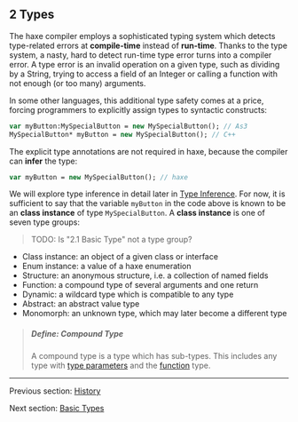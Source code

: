 ## 2 Types

The haxe compiler employs a sophisticated typing system which detects type-related errors at **compile-time** instead of **run-time**.  Thanks to the type system, a nasty, hard to detect run-time type error turns into a compiler error.  A type error is an invalid operation on a given type, such as dividing by a String, trying to access a field of an Integer or calling a function with not enough (or too many) arguments.

In some other languages, this additional type safety comes at a price, forcing programmers to explicitly assign types to syntactic constructs:

```haxe
var myButton:MySpecialButton = new MySpecialButton(); // As3
MySpecialButton* myButton = new MySpecialButton(); // C++ 
```
The explicit type annotations are not required in haxe, because the compiler can **infer** the type:

```haxe
var myButton = new MySpecialButton(); // haxe
```
We will explore type inference in detail later in [Type Inference](3.6-Type_Inference.md). For now, it is sufficient to say that the variable `myButton` in the code above is known to be an **class instance** of type `MySpecialButton`. A **class instance** is one of seven type groups:


>TODO: Is "2.1 Basic Type" not a type group?




 * Class instance: an object of a given class or interface
 * Enum instance: a value of a haxe enumeration
 * Structure: an anonymous structure, i.e. a collection of named fields
 * Function: a compound type of several arguments and one return
 * Dynamic: a wildcard type which is compatible to any type
 * Abstract: an abstract value type
 * Monomorph: an unknown type, which may later become a different type



> ##### Define: Compound Type
>
> A compound type is a type which has sub-types. This includes any type with [type parameters](3.2-Type_Parameters.md) and the [function](2.6-Function.md) type.

---

Previous section: [History](1.4-History.md)

Next section: [Basic Types](2.1-Basic_Types.md)